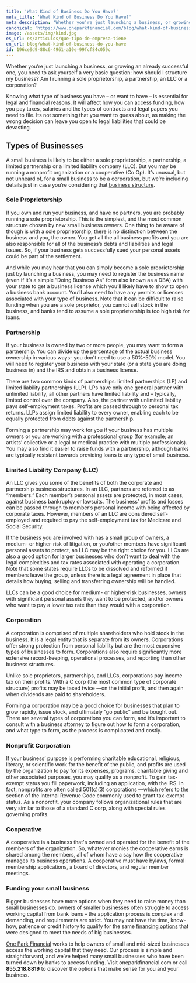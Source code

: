```yaml
---
title: 'What Kind of Business Do You Have?'
meta_title: 'What Kind of Business Do You Have?'
meta_description: 'Whether you’re just launching a business, or growing an already successful one, you need to ask yourself a very basic question: how should I structure my business? Am I running a sole proprietorship, a partnership, an LLC or a corporation?'
canonical: 'https://www.oneparkfinancial.com/blog/what-kind-of-business-do-you-have'
image: /assets/img/kind.jpg
es_url: es/articulos/que-tipo-de-empresa-tiene
en_url: blog/what-kind-of-business-do-you-have
id: 196ce9d9-88c6-4961-a10e-99fcf84c059c
---
```

Whether you’re just launching a business, or growing an already successful one, you need to ask yourself a very basic question: how should I structure my business? Am I running a sole proprietorship, a partnership, an LLC or a corporation? 

Knowing what type of business you have – or want to have – is essential for legal and financial reasons. It will affect how you can access funding, how you pay taxes, salaries and the types of contracts and legal papers you need to file. Its not something that you want to guess about, as making the wrong decision can leave you open to legal liabilities that could be devasting.

## Types of Businesses

A small business is likely to be either a sole proprietorship, a partnership, a limited partnership or a limited liability company (LLC). But you may be running a nonprofit organization or a cooperative (Co Op). It’s unusual, but not unheard of, for a small business to be a corporation, but we’re including details just in case you’re considering that [business structure](https://www.oneparkfinancial.com/blog/business-types-the-advantages-and-disadvantages).

### Sole Proprietorship

If you own and run your business, and have no partners, you are probably running a sole proprietorship. This is the simplest, and the most common structure chosen by new small business owners. One thing to be aware of though is with a sole proprietorship, there is no distinction between the business and you, the owner. You get all the all business profits and you are also responsible for all of the business’s debts and liabilities and legal issues. So, if your business gets successfully sued your personal assets could be part of the settlement. 

And while you may hear that you can simply become a sole proprietorship just by launching a business, you may need to register the business name (even if it’s a simple “Doing Business As” form also known as a DBA) with your state to get a business license which you’ll likely have to show to open a business bank account. You’ll also need to have any permits or licenses associated with your type of business. Note that it can be difficult to raise funding when you are a sole proprietor, you cannot sell stock in the business, and banks tend to assume a sole proprietorship is too high risk for loans.  

### Partnership

If your business is owned by two or more people, you may want to form a partnership. You can divide up the percentage of the actual business ownership in various ways- you don’t need to use a 50%-50% model. You will need to register your business with your state (or a state you are doing business in) and the IRS and obtain a business license.

There are two common kinds of partnerships: limited partnerships (LP) and limited liability partnerships (LLP). LPs have only one general partner with unlimited liability, all other partners have limited liability and – typically, limited control over the company. Also, the partner with unlimited liability pays self-employment taxes. Profits are passed through to personal tax returns. LLPs assign limited liability to every owner, enabling each to be equally protected from debts against the partnership. 

Forming a partnership may work for you if your business has multiple owners or you are working with a professional group (for example; an artists’ collective or a legal or medical practice with multiple professionals). You may also find it easier to raise funds with a partnership, although banks are typically resistant towards providing loans to any type of small business.

### Limited Liability Company (LLC)

An LLC gives you some of the benefits of both the corporate and partnership business structures. In an LLC, partners are referred to as “members.” Each member’s personal assets are protected, in most cases, against business bankruptcy or lawsuits. The business’ profits and losses can be passed through to member’s personal income with being affected by corporate taxes. However, members of an LLC are considered self-employed and required to pay the self-employment tax for Medicare and Social Security.

If the business you are involved with has a small group of owners, a medium- or higher-risk of litigation, or you/other members have significant personal assets to protect, an LLC may be the right choice for you. LLCs are also a good option for larger businesses who don’t want to deal with the legal complexities and tax rates associated with operating a corporation. Note that some states require LLCs to be dissolved and reformed if members leave the group, unless there is a legal agreement in place that details how buying, selling and transferring ownership will be handled.

LLCs can be a good choice for medium- or higher-risk businesses, owners with significant personal assets they want to be protected, and/or owners who want to pay a lower tax rate than they would with a corporation.

### Corporation

A corporation is comprised of multiple shareholders who hold stock in the business. It is a legal entity that is separate from its owners. Corporations offer strong protection from personal liability but are the most expensive types of businesses to form.  Corporations also require significantly more extensive record-keeping, operational processes, and reporting than other business structures.

Unlike sole proprietors, partnerships, and LLCs, corporations pay income tax on their profits. With a C corp (the most common type of corporate structure) profits may be taxed twice —on the initial profit, and then again when dividends are paid to shareholders.

Forming a corporation may be a good choice for businesses that plan to grow rapidly, issue stock, and  ultimately “go public” and be bought out. There are several types of corporations you can form, and it’s important to consult with a business attorney to figure out how to form a corporation, and what type to form, as the process is complicated and costly.

### Nonprofit Corporation

If your business’ purpose is performing charitable educational, religious, literary, or scientific work for the benefit of the public, and profits are used by the organization to pay for its expenses, programs, charitable giving and other associated purposes, you may qualify as a nonprofit. To gain tax-exempt status you fill paperwork, including an application, with the IRS. In fact, nonprofits are often called 501(c)(3) corporations —which refers to the section of the Internal Revenue Code commonly used to grant tax-exempt status. As a nonprofit, your company follows organizational rules that are very similar to those of a standard C corp, along with special rules governing profits. 


### Cooperative
A cooperative is a business that's owned and operated for the benefit of the members of the organization. So, whatever monies the cooperative earns is shared among the members, all of whom have a say how the cooperative manages its business operations. A cooperative must have bylaws, formal membership applications, a board of directors, and regular member meetings. 

### Funding your small business

Bigger businesses have more options when they need to raise money than small businesses do. owners of smaller businesses often struggle to access working capital from bank loans – the application process is complex and demanding, and requirements are strict. You may not have the time, know-how, patience or credit history to qualify for the same [financing options](https://www.oneparkfinancial.com/pre-qualification) that were designed to meet the needs of big businesses.

[One Park Financial](https://www.oneparkfinancial.com/) works to help owners of small and mid-sized businesses access the working capital that they need. Our process is simple and straightforward, and we’ve helped many small businesses who have been turned down by banks to access funding. Visit oneparkfinancial.com or call **855.218.8819** to discover the options that make sense for you and your business.